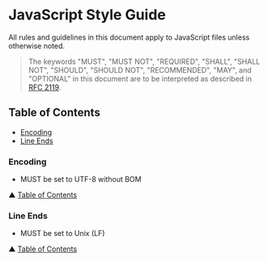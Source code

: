 # JavaScript Style Guide

All rules and guidelines in this document apply to JavaScript files unless otherwise noted.

> The keywords "MUST", "MUST NOT", "REQUIRED", "SHALL", "SHALL NOT", "SHOULD", "SHOULD NOT", "RECOMMENDED",  "MAY", and "OPTIONAL" in this document are to be interpreted as described in [RFC 2119](http://www.ietf.org/rfc/rfc2119.txt).


## Table of Contents

- [Encoding](#encoding)
- [Line Ends](#line-ends)


### Encoding

* MUST be set to UTF-8 without BOM

&#9650; [Table of Contents](#table-of-contents)


### Line Ends

* MUST be set to Unix (LF)

&#9650; [Table of Contents](#table-of-contents)